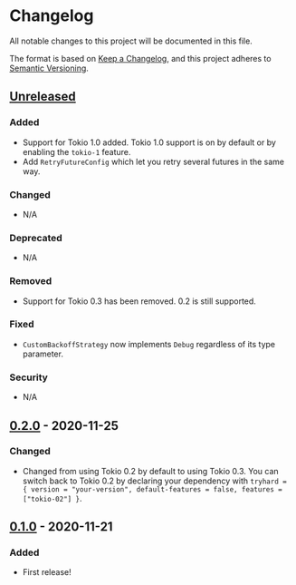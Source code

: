 # Changelog
All notable changes to this project will be documented in this file.

The format is based on [Keep a Changelog](https://keepachangelog.com/en/1.0.0/),
and this project adheres to [Semantic Versioning](https://semver.org/spec/v2.0.0.html).

## [Unreleased]
### Added
- Support for Tokio 1.0 added. Tokio 1.0 support is on by default or by enabling the `tokio-1` feature.
- Add `RetryFutureConfig` which let you retry several futures in the same way.

### Changed
- N/A

### Deprecated
- N/A

### Removed
- Support for Tokio 0.3 has been removed. 0.2 is still supported.

### Fixed
- `CustomBackoffStrategy` now implements `Debug` regardless of its type parameter.

### Security
- N/A

## [0.2.0] - 2020-11-25
### Changed
- Changed from using Tokio 0.2 by default to using Tokio 0.3. You can switch back to Tokio 0.2 by declaring your dependency with `tryhard = { version = "your-version", default-features = false, features = ["tokio-02"] }`.

## [0.1.0] - 2020-11-21
### Added
- First release!

[Unreleased]: https://github.com/EmbarkStudios/tryhard/compare/0.2.0...HEAD
[0.2.0]: https://github.com/EmbarkStudios/tryhard/compare/0.1.0...0.2.0
[0.1.0]: https://github.com/EmbarkStudios/tryhard/releases/tag/0.1.0
